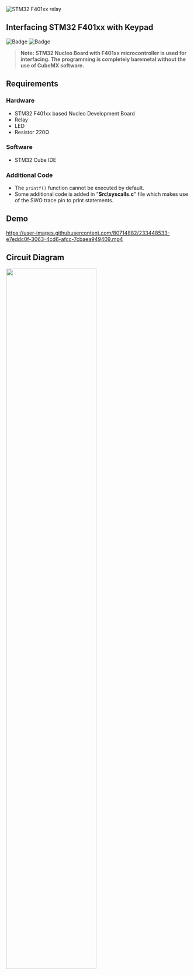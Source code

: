![STM32 F401xx relay](https://user-images.githubusercontent.com/80714882/233423054-b8a212f8-35f7-45ca-995a-0ae4849ae8bd.png)

## Interfacing STM32 F401xx with Keypad
![Badge](https://img.shields.io/badge/STM32-F401-03234B?style=for-the-badge&logo=stmicroelectronics&logoColor=white)
![Badge](https://img.shields.io/badge/Cortex_M4-0091BD?style=for-the-badge&logo=arm&logoColor=white)

> **Note: STM32 Nucleo Board with F401xx microcontroller is used for interfacing. The programming is completely baremetal without the use of CubeMX software.** 

## Requirements

### Hardware

- STM32 F401xx based Nucleo Development Board
- Relay
- LED
- Resistor 220Ω

### Software

- STM32 Cube IDE

### Additional Code

- The `printf()` function cannot be executed by default. 
- Some additional code is added in "**Src\syscalls.c**" file which makes use of the SWO trace pin to print statements.

## Demo

https://user-images.githubusercontent.com/80714882/233448533-e7eddc0f-3063-4cd6-afcc-7cbaea949409.mp4

## Circuit Diagram

<img src="https://user-images.githubusercontent.com/80714882/233423365-dba0ac1a-a57a-407f-9fb1-1345b69d91ab.png"  width="70%" height="70%">


